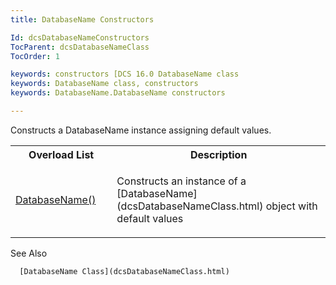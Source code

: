 ```yaml
---
title: DatabaseName Constructors

Id: dcsDatabaseNameConstructors
TocParent: dcsDatabaseNameClass
TocOrder: 1

keywords: constructors [DCS 16.0 DatabaseName class
keywords: DatabaseName class, constructors
keywords: DatabaseName.DatabaseName constructors

---
```


Constructs a DatabaseName instance assigning default values.
<br />

<table class="dtTABLE" id="Table2" x-use-null-cells="x-use-null-cells" style="border-spacing: 0px" cellspacing="0">
          <colgroup span="1">
            <col span="1" style="WIDTH: 10%" />
            <col span="1" style="WIDTH: 50%" />
          </colgroup>
          <tr>
            <th colspan="1" rowspan="1">
							Overload List</th>
            <th colspan="1" rowspan="1">Description</th>
          </tr>
          <tr>
            <td colspan="1" rowspan="1">

[DatabaseName()](dcsDatabaseNameClassConstructor1.html) 
</td>
            <td colspan="1" rowspan="1">

<p>Constructs an instance of a [DatabaseName](dcsDatabaseNameClass.html) object with default values
</td>
          </tr>
</table>

See Also

<dl />

      [DatabaseName Class](dcsDatabaseNameClass.html)

